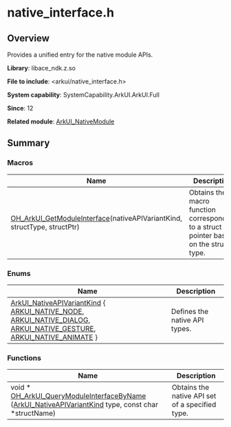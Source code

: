# native_interface.h


## Overview

Provides a unified entry for the native module APIs.

**Library**: libace_ndk.z.so

**File to include**: <arkui/native_interface.h>

**System capability**: SystemCapability.ArkUI.ArkUI.Full

**Since**: 12

**Related module**: [ArkUI_NativeModule](_ark_u_i___native_module.md)


## Summary


### Macros

| Name| Description| 
| -------- | -------- |
| [OH_ArkUI_GetModuleInterface](_ark_u_i___native_module.md#oh_arkui_getmoduleinterface)(nativeAPIVariantKind, structType, structPtr) | Obtains the macro function corresponding to a struct pointer based on the struct type. | 


### Enums

| Name| Description| 
| -------- | -------- |
| [ArkUI_NativeAPIVariantKind](_ark_u_i___native_module.md#arkui_nativeapivariantkind) { [ARKUI_NATIVE_NODE](_ark_u_i___native_module.md), [ARKUI_NATIVE_DIALOG](_ark_u_i___native_module.md), [ARKUI_NATIVE_GESTURE](_ark_u_i___native_module.md), [ARKUI_NATIVE_ANIMATE](_ark_u_i___native_module.md) } | Defines the native API types. | 


### Functions

| Name| Description| 
| -------- | -------- |
| void \* [OH_ArkUI_QueryModuleInterfaceByName](_ark_u_i___native_module.md#oh_arkui_querymoduleinterfacebyname) ([ArkUI_NativeAPIVariantKind](_ark_u_i___native_module.md#arkui_nativeapivariantkind) type, const char \*structName) | Obtains the native API set of a specified type. | 
